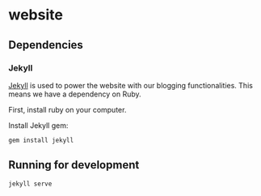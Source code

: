 # website

## Dependencies

### Jekyll
[Jekyll](http://jekyllrb.com/) is used to power the website with our blogging functionalities. This means we have a dependency on Ruby.

First, install ruby on your computer.

Install Jekyll gem:
```
gem install jekyll
```

## Running for development
```
jekyll serve
```
